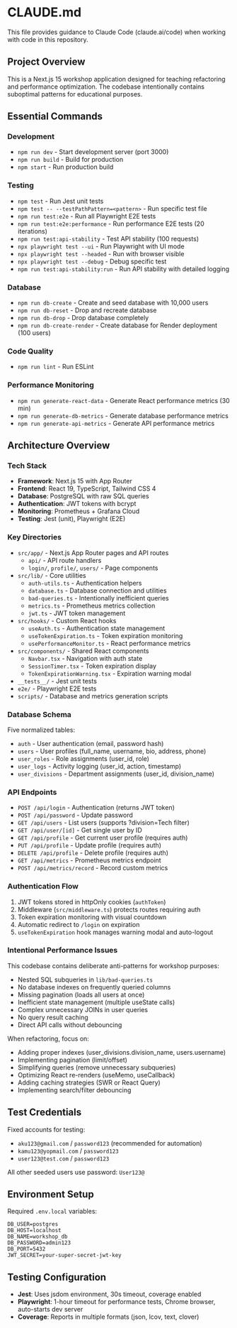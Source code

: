 # CLAUDE.md

This file provides guidance to Claude Code (claude.ai/code) when working with code in this repository.

## Project Overview

This is a Next.js 15 workshop application designed for teaching refactoring and performance optimization. The codebase intentionally contains suboptimal patterns for educational purposes.

## Essential Commands

### Development
- `npm run dev` - Start development server (port 3000)
- `npm run build` - Build for production
- `npm start` - Run production build

### Testing
- `npm test` - Run Jest unit tests
- `npm test -- --testPathPattern=<pattern>` - Run specific test file
- `npm run test:e2e` - Run all Playwright E2E tests
- `npm run test:e2e:performance` - Run performance E2E tests (20 iterations)
- `npm run test:api-stability` - Test API stability (100 requests)
- `npx playwright test --ui` - Run Playwright with UI mode
- `npx playwright test --headed` - Run with browser visible
- `npx playwright test --debug` - Debug specific test
- `npm run test:api-stability:run` - Run API stability with detailed logging

### Database
- `npm run db-create` - Create and seed database with 10,000 users
- `npm run db-reset` - Drop and recreate database
- `npm run db-drop` - Drop database completely
- `npm run db-create-render` - Create database for Render deployment (100 users)

### Code Quality
- `npm run lint` - Run ESLint

### Performance Monitoring
- `npm run generate-react-data` - Generate React performance metrics (30 min)
- `npm run generate-db-metrics` - Generate database performance metrics
- `npm run generate-api-metrics` - Generate API performance metrics

## Architecture Overview

### Tech Stack
- **Framework**: Next.js 15 with App Router
- **Frontend**: React 19, TypeScript, Tailwind CSS 4
- **Database**: PostgreSQL with raw SQL queries
- **Authentication**: JWT tokens with bcrypt
- **Monitoring**: Prometheus + Grafana Cloud
- **Testing**: Jest (unit), Playwright (E2E)

### Key Directories
- `src/app/` - Next.js App Router pages and API routes
  - `api/` - API route handlers
  - `login/`, `profile/`, `users/` - Page components
- `src/lib/` - Core utilities
  - `auth-utils.ts` - Authentication helpers
  - `database.ts` - Database connection and utilities
  - `bad-queries.ts` - Intentionally inefficient queries
  - `metrics.ts` - Prometheus metrics collection
  - `jwt.ts` - JWT token management
- `src/hooks/` - Custom React hooks
  - `useAuth.ts` - Authentication state management
  - `useTokenExpiration.ts` - Token expiration monitoring
  - `usePerformanceMonitor.ts` - React performance metrics
- `src/components/` - Shared React components
  - `Navbar.tsx` - Navigation with auth state
  - `SessionTimer.tsx` - Token expiration display
  - `TokenExpirationWarning.tsx` - Expiration warning modal
- `__tests__/` - Jest unit tests
- `e2e/` - Playwright E2E tests
- `scripts/` - Database and metrics generation scripts

### Database Schema
Five normalized tables:
- `auth` - User authentication (email, password hash)
- `users` - User profiles (full_name, username, bio, address, phone)
- `user_roles` - Role assignments (user_id, role)
- `user_logs` - Activity logging (user_id, action, timestamp)
- `user_divisions` - Department assignments (user_id, division_name)

### API Endpoints
- `POST /api/login` - Authentication (returns JWT token)
- `POST /api/password` - Update password
- `GET /api/users` - List users (supports ?division=Tech filter)
- `GET /api/user/[id]` - Get single user by ID
- `GET /api/profile` - Get current user profile (requires auth)
- `PUT /api/profile` - Update profile (requires auth)
- `DELETE /api/profile` - Delete profile (requires auth)
- `GET /api/metrics` - Prometheus metrics endpoint
- `POST /api/metrics/record` - Record custom metrics

### Authentication Flow
1. JWT tokens stored in httpOnly cookies (`authToken`)
2. Middleware (`src/middleware.ts`) protects routes requiring auth
3. Token expiration monitoring with visual countdown
4. Automatic redirect to `/login` on expiration
5. `useTokenExpiration` hook manages warning modal and auto-logout

### Intentional Performance Issues
This codebase contains deliberate anti-patterns for workshop purposes:
- Nested SQL subqueries in `lib/bad-queries.ts`
- No database indexes on frequently queried columns
- Missing pagination (loads all users at once)
- Inefficient state management (multiple useState calls)
- Complex unnecessary JOINs in user queries
- No query result caching
- Direct API calls without debouncing

When refactoring, focus on:
- Adding proper indexes (user_divisions.division_name, users.username)
- Implementing pagination (limit/offset)
- Simplifying queries (remove unnecessary subqueries)
- Optimizing React re-renders (useMemo, useCallback)
- Adding caching strategies (SWR or React Query)
- Implementing search/filter debouncing

## Test Credentials
Fixed accounts for testing:
- `aku123@gmail.com` / `password123` (recommended for automation)
- `kamu123@yopmail.com` / `password123`
- `user123@test.com` / `password123`

All other seeded users use password: `User123@`

## Environment Setup
Required `.env.local` variables:
```
DB_USER=postgres
DB_HOST=localhost
DB_NAME=workshop_db
DB_PASSWORD=admin123
DB_PORT=5432
JWT_SECRET=your-super-secret-jwt-key
```

## Testing Configuration
- **Jest**: Uses jsdom environment, 30s timeout, coverage enabled
- **Playwright**: 1-hour timeout for performance tests, Chrome browser, auto-starts dev server
- **Coverage**: Reports in multiple formats (json, lcov, text, clover)